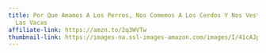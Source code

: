 ```yaml
---
title: Por Que Amamos A Los Perros, Nos Comemos A Los Cerdos Y Nos Vestimos Con
  Las Vacas
affiliate-link: https://amzn.to/2q3WVTw
thumbnail-link: https://images-na.ssl-images-amazon.com/images/I/41cAJpuMOrL._SX354_BO1,204,203,200_.jpg
---
```

